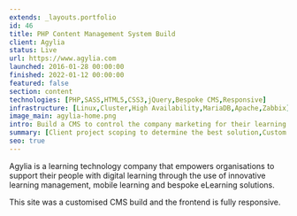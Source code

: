 ```yaml
---
extends: _layouts.portfolio
id: 46
title: PHP Content Management System Build
client: Agylia
status: Live
url: https://www.agylia.com
launched: 2016-01-28 00:00:00
finished: 2022-01-12 00:00:00
featured: false
section: content
technologies: [PHP,SASS,HTML5,CSS3,jQuery,Bespoke CMS,Responsive]
infrastructure: [Linux,Cluster,High Availability,MariaDB,Apache,Zabbix]
image_main: agylia-home.png
intro: Build a CMS to control the company marketing for their learning management system
summary: [Client project scoping to determine the best solution,Custom CMS build,Testing] 
seo: true
---
```


Agylia is a learning technology company that empowers organisations to support their people with digital learning through the use of innovative learning management, mobile learning and bespoke eLearning solutions. 

This site was a customised CMS build and the frontend is fully responsive.
